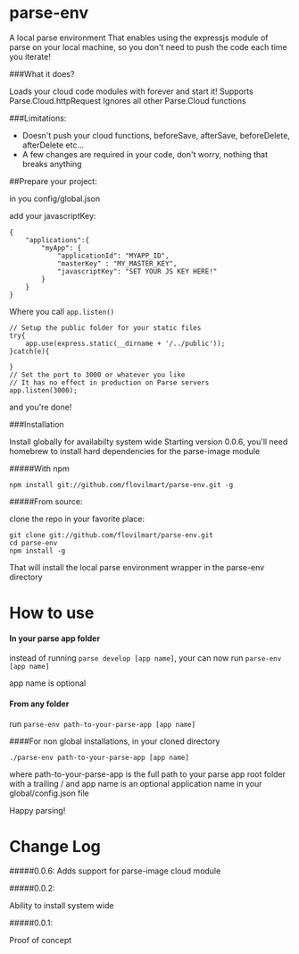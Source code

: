 parse-env
=========

A local parse environment 
That enables using the expressjs module of parse on your local machine, so you don't need to push the code each time you iterate!

###What it does?

Loads your cloud code modules with forever and start it!
Supports Parse.Cloud.httpRequest
Ignores all other Parse.Cloud functions

###Limitations:
- Doesn't push your cloud functions, beforeSave, afterSave, beforeDelete, afterDelete etc...
- A few changes are required in your code, don't worry, nothing that breaks anything


##Prepare your project:

in you config/global.json

add your javascriptKey:

	{
		"applications":{
			"myApp": {
				"applicationId": "MYAPP_ID",
				"masterKey" : "MY_MASTER_KEY",
				"javascriptKey": "SET YOUR JS KEY HERE!"
			}
		} 
	}

Where you call `app.listen()`

	// Setup the public folder for your static files
	try{
		app.use(express.static(__dirname + '/../public'));
	}catch(e){
	
	}
	// Set the port to 3000 or whatever you like
	// It has no effect in production on Parse servers
	app.listen(3000);


and you're done!

###Installation

Install globally for availabilty system wide
Starting version 0.0.6, you'll need homebrew to install hard dependencies for
the parse-image module

#####With npm
	
	npm install git://github.com/flovilmart/parse-env.git -g
	

#####From source:

clone the repo in your favorite place:

	git clone git://github.com/flovilmart/parse-env.git
	cd parse-env
	npm install -g
	
That will install the local parse environment wrapper in the parse-env directory

How to use
======

#### In your parse app folder

instead of running `parse develop [app name]`, your can now run `parse-env [app name]`

app name is optional

#### From any folder

run `parse-env path-to-your-parse-app [app name]`


####For non global installations, in your cloned directory

`./parse-env path-to-your-parse-app [app name]`

where path-to-your-parse-app is the full path to your parse app root folder with
a trailing / and app name is an optional application name in your global/config.json file

Happy parsing!


Change Log
=========

#####0.0.6:
Adds support for parse-image cloud module

#####0.0.2:

Ability to install system wide

#####0.0.1:

Proof of concept

